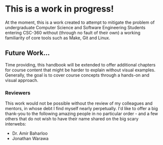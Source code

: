 # This is a work in progress!

At the moment, this is a work created to attempt to mitigate the problem of undergraduate Computer Science
and Software Engineering Students entering CSC-360 without (through no fault of their own) a working 
familiarity of core tools such as Make, Git and Linux. 

## Future Work...

Time providing, this handbook will be extended to offer additional chapters for course content that might be harder
to explain without visual examples. Generally, the goal is to cover course concepts through a hands-on and visual 
approach.

### Reviewers

This work would not be possible without the review of my colleagues and mentors, in whose debt I find myself nearly
perpetually. I'd like to offer a big thank-you to the following amazing people in no particular order - and a few others that do not wish
to have their name shared on the big scary interwebs:

+ Dr. Amir Baharloo
+ Jonathan Warawa
